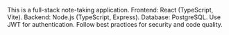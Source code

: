 <!-- Use this file to provide workspace-specific custom instructions to Copilot. For more details, visit https://code.visualstudio.com/docs/copilot/copilot-customization#_use-a-githubcopilotinstructionsmd-file -->

This is a full-stack note-taking application. Frontend: React (TypeScript, Vite). Backend: Node.js (TypeScript, Express). Database: PostgreSQL. Use JWT for authentication. Follow best practices for security and code quality.
